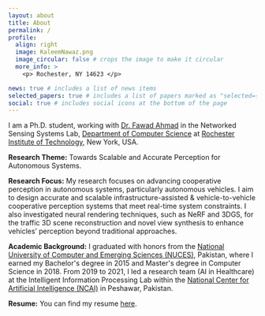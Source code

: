 ```yaml
---
layout: about
title: About
permalink: /
profile:
  align: right
  image: KaleemNawaz.png
  image_circular: false # crops the image to make it circular
  more_info: >
    <p> Rochester, NY 14623 </p>

news: true # includes a list of news items
selected_papers: true # includes a list of papers marked as "selected={true}"
social: true # includes social icons at the bottom of the page
---
```


<p>
I am a Ph.D. student, working with <a href='https://fawadahm.github.io/'> Dr. Fawad Ahmad</a> in the Networked Sensing Systems Lab, 
<a href='https://www.rit.edu/computing/department-computer-science'> Department of Computer Science</a> at 
<a href='https://www.rit.edu/'> Rochester Institute of Technology</a>, New York, USA.
</p>

<p>
<strong>Research Theme:</strong> Towards Scalable and Accurate Perception for Autonomous Systems.
</p>

<p>
<strong>Research Focus:</strong> My research focuses on advancing cooperative perception in autonomous systems, particularly autonomous vehicles. 
I aim to design accurate and scalable infrastructure-assisted & vehicle-to-vehicle cooperative perception systems that meet real-time system constraints. I also investigated neural rendering techniques, such as NeRF and 3DGS, for the traffic 3D scene reconstruction and novel view synthesis to enhance vehicles’ perception beyond traditional approaches.
</p>

<p>
<strong>Academic Background:</strong> I graduated with honors from the 
<a href='https://www.nu.edu.pk/'> National University of Computer and Emerging Sciences (NUCES)</a>, Pakistan, where I earned my Bachelor's degree in 2015 
and Master's degree in Computer Science in 2018. From 2019 to 2021, I led a research team (AI in Healthcare) at the Intelligent Information Processing Lab 
within the <a href='https://ncai.pk/'>National Center for Artificial Intelligence (NCAI)</a> in Peshawar, Pakistan.
</p>

<p>
<strong>Resume:</strong> You can find my resume <a href='https://drive.google.com/file/d/1650ON6mZEjAdH2ISjUjpMpFhqSt7YQR5/view?usp=sharing'> here</a>.
</p>

